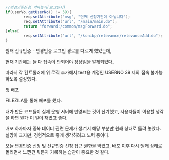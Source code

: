 ```java
//변경인증신청 막아놓기(로그인시)
if(userVo.getUserNo() != 39){
	    req.setAttribute("msg", "현재 신청기간이 아닙니다");
	    req.setAttribute("url", "/main/main.do");
	    return "forward:/common/msgForward.do";
}else{
	    req.setAttribute("url", "/konibp/relevance/relevanceAdd.do");
}
```

원래 신규인증 - 변경인증 로그인 경로를 다르게 했었는데,

현재 기간에는 둘 다 접속이 안되어야 정상임을 알게되었다.

따라서 각 컨트롤러에 위 로직 추가해서 test용 계정인 USERNO 39 제외 접속 불가능하도록 설정했다.

첫 배포

FILEZILA를 통해 배포를 했다. 

내가 만든 코드들이 실제 운영 서버에 반영되는 것이 신기했고, 사용자들이 이용할 생각을 하면 뭔가 이 일이 재밌고 좋다.

배포 하자마자 중복 데이터 관련 문제가 생겨서 해당 부분만 원래 상태로 돌려 놓았다. 실망이 크지만, 경험적으로 좋게 생각하려고 노력 중이다.

오늘 변경인증 신청 및 신규인증 신청 접근 권한을 막았고, 배포 이후 다시 원래 상태로 돌리면서 느낀건 뭐든지 기록하는 습관이 중요한 것 같다.
